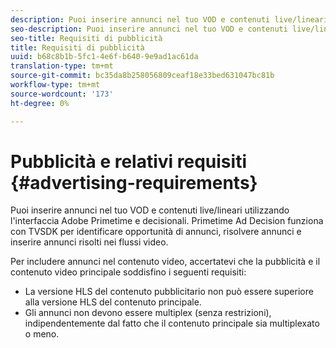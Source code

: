 ```yaml
---
description: Puoi inserire annunci nel tuo VOD e contenuti live/lineari utilizzando l'interfaccia  Adobe Primetime e decisionali. Primetime Ad Decision funziona con TVSDK per identificare opportunità di annunci, risolvere annunci e inserire annunci risolti nei flussi video.
seo-description: Puoi inserire annunci nel tuo VOD e contenuti live/lineari utilizzando l'interfaccia  Adobe Primetime e decisionali. Primetime Ad Decision funziona con TVSDK per identificare opportunità di annunci, risolvere annunci e inserire annunci risolti nei flussi video.
seo-title: Requisiti di pubblicità
title: Requisiti di pubblicità
uuid: b68c8b1b-5fc1-4e6f-b640-9e9ad1ac61da
translation-type: tm+mt
source-git-commit: bc35da8b258056809ceaf18e33bed631047bc81b
workflow-type: tm+mt
source-wordcount: '173'
ht-degree: 0%

---
```



# Pubblicità e relativi requisiti {#advertising-requirements}

Puoi inserire annunci nel tuo VOD e contenuti live/lineari utilizzando l&#39;interfaccia  Adobe Primetime e decisionali. Primetime Ad Decision funziona con TVSDK per identificare opportunità di annunci, risolvere annunci e inserire annunci risolti nei flussi video.

<!--<a id="section_282A8000A8BF4860A24F0D3F1A19BC9E"></a>-->

Per includere annunci nel contenuto video, accertatevi che la pubblicità e il contenuto video principale soddisfino i seguenti requisiti:

* La versione HLS del contenuto pubblicitario non può essere superiore alla versione HLS del contenuto principale.
* Gli annunci non devono essere multiplex (senza restrizioni), indipendentemente dal fatto che il contenuto principale sia multiplexato o meno.